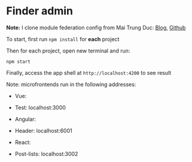 # Finder admin

**Note:** I clone module federation config from Mai Trung Duc: [Blog](https://viblo.asia/p/microfrontend-module-federation-dua-microservices-den-voi-frontend-AZoJjXEEVY7), [Github](https://github.com/maitrungduc1410/viblo-microfrontend)

To start, first run `npm install` for **each** project

Then for each project, open new terminal and run:

```
npm start
```

Finally, access the app shell at `http://localhost:4200` to see result

Note: microfrontends run in the following addresses:

- Vue:

* Test: localhost:3000

- Angular:

* Header: localhost:6001

- React:

* Post-lists: localhost:3002
